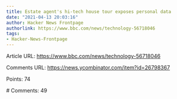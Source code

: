 ```yaml
---
title: Estate agent's hi-tech house tour exposes personal data
date: "2021-04-13 20:03:16"
author: Hacker News Frontpage
authorlink: https://www.bbc.com/news/technology-56718046
tags:
- Hacker-News-Frontpage
---
```


<p>Article URL: <a href="https://www.bbc.com/news/technology-56718046">https://www.bbc.com/news/technology-56718046</a></p>
<p>Comments URL: <a href="https://news.ycombinator.com/item?id=26798367">https://news.ycombinator.com/item?id=26798367</a></p>
<p>Points: 74</p>
<p># Comments: 49</p>
